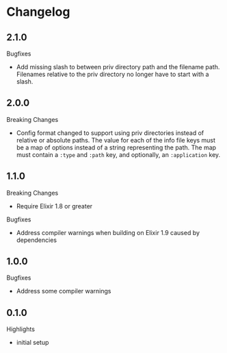# Changelog

## 2.1.0

Bugfixes

* Add missing slash to between priv directory path and the filename path. Filenames
relative to the priv directory no longer have to start with a slash.

## 2.0.0

Breaking Changes

* Config format changed to support using priv directories instead of relative or absolute
paths. The value for each of the info file keys must be a map of options instead of a
string representing the path. The map must contain a `:type` and `:path` key, and
optionally, an `:application` key.

## 1.1.0

Breaking Changes

* Require Elixir 1.8 or greater

Bugfixes

* Address compiler warnings when building on Elixir 1.9 caused by dependencies

## 1.0.0

Bugfixes

* Address some compiler warnings

## 0.1.0

Highlights

* initial setup
